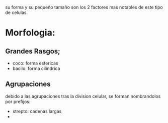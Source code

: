 su forma y su pequeño tamaño son los 2 factores mas notables de este tipo de celulas.

# Morfologia:
## Grandes Rasgos;
- coco: forma esfericas
- bacilo: forma cilindrica
## Agrupaciones
debido a las agrupaciones tras la division celular, se forman nombrandolos por prefijos:
- strepto: cadenas largas
- 
